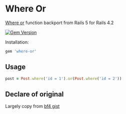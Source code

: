 # Where Or

[Where or](https://github.com/rails/rails/pull/16052) function backport from Rails 5 for Rails 4.2

[![Gem Version](https://badge.fury.io/rb/where-or.svg)](https://badge.fury.io/for/rb/where-or)

Installation:

``` ruby
gem 'where-or'
```

## Usage

```ruby
post = Post.where('id = 1').or(Post.where('id = 2'))
```


## Declare of original

Largely copy from [bf4 gist](https://gist.github.com/bf4/84cff9cc6ac8489d769e)